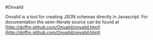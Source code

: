 #Onvalid

Onvalid is a tool for creating JSON schemas directly in Javascript.
For documentation the semi-literate source can be found at
[http://doffm.github.com/Onvalid/onvalid.html](http://doffm.github.com/Onvalid/onvalid.html)
